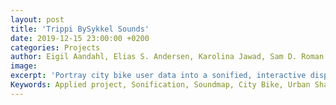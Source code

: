 ```yaml
---
layout: post
title: 'Trippi BySykkel Sounds'
date: 2019-12-15 23:00:00 +0200
categories: Projects
author: Eigil Aandahl, Elias S. Andersen, Karolina Jawad, Sam D. Roman
image: 
excerpt: 'Portray city bike user data into a sonified, interactive display by making use of public space and public data.’'
Keywords: Applied project, Sonification, Soundmap, City Bike, Urban Sharing
---
```


## 
